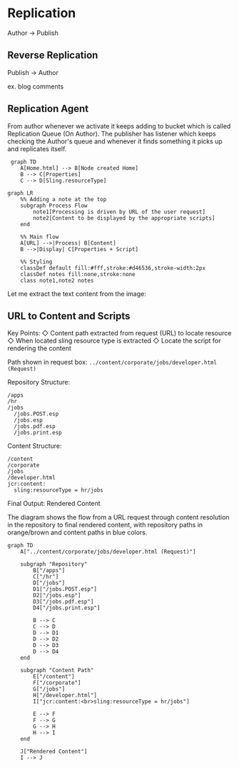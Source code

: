 # Replication



 Author -> Publish 


 ##  Reverse Replication

 Publish -> Author

 ex. blog comments

 ## Replication Agent

 From author whenever we activate it keeps adding to bucket which is called Replication Queue (On Author). The publisher has listener which keeps checking the Author's queue and whenever it finds something it picks up and replicates itself.


```mermaid
 graph TD
    A[Home.html] --> B[Node created Home]
    B --> C[Properties]
    C --> D[Sling.resourceType] 
```



```mermaid
graph LR
    %% Adding a note at the top
    subgraph Process Flow
        note1[Processing is driven by URL of the user request]
        note2[Content to be displayed by the appropriate scripts]
    end

    %% Main flow
    A[URL] -->|Process| B[Content]
    B -->|Display| C[Properties + Script]

    %% Styling
    classDef default fill:#fff,stroke:#d46536,stroke-width:2px
    classDef notes fill:none,stroke:none
    class note1,note2 notes
```

Let me extract the text content from the image:

## URL to Content and Scripts

Key Points:
◇ Content path extracted from request (URL) to locate resource
◇ When located sling resource type is extracted
◇ Locate the script for rendering the content

Path shown in request box:
`../content/corporate/jobs/developer.html (Request)`

Repository Structure:
```
/apps
/hr
/jobs
  /jobs.POST.esp
  /jobs.esp  
  /jobs.pdf.esp
  /jobs.print.esp
```

Content Structure:
```
/content
/corporate
/jobs
/developer.html
jcr:content:
  sling:resourceType = hr/jobs
```

Final Output:
Rendered Content

The diagram shows the flow from a URL request through content resolution in the repository to final rendered content, with repository paths in orange/brown and content paths in blue colors.

```mermaid
graph TD
    A["../content/corporate/jobs/developer.html (Request)"]

    subgraph "Repository"
        B["/apps"]
        C["/hr"]
        D["/jobs"]
        D1["/jobs.POST.esp"]
        D2["/jobs.esp"]
        D3["/jobs.pdf.esp"]
        D4["/jobs.print.esp"]

        B --> C
        C --> D
        D --> D1
        D --> D2
        D --> D3
        D --> D4
    end

    subgraph "Content Path"
        E["/content"]
        F["/corporate"]
        G["/jobs"]
        H["/developer.html"]
        I["jcr:content:<br>sling:resourceType = hr/jobs"]

        E --> F
        F --> G
        G --> H
        H --> I
    end

    J["Rendered Content"]
    I --> J
```